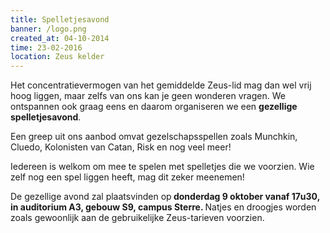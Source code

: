 ```yaml
---
title: Spelletjesavond
banner: /logo.png
created_at: 04-10-2014
time: 23-02-2016
location: Zeus kelder
---
```


Het concentratievermogen van het gemiddelde Zeus-lid mag dan wel vrij hoog liggen, maar zelfs van ons kan je geen wonderen vragen. We ontspannen ook graag eens en daarom organiseren we een <b>gezellige</b> <b>spelletjesavond</b>.<strong><strong> </strong></strong>

Een greep uit ons aanbod omvat gezelschapsspellen zoals Munchkin, Cluedo, Kolonisten van Catan, Risk en nog veel meer!

Iedereen is welkom om mee te spelen met spelletjes die we voorzien. Wie zelf nog een spel liggen heeft, mag dit zeker meenemen!

De gezellige avond zal plaatsvinden op<strong> <b>donderdag 9 oktober vanaf 17u30</b>, in <b>auditorium A3, gebouw S9, campus Sterre</b>. </strong>Natjes en droogjes worden zoals gewoonlijk aan de gebruikelijke Zeus-tarieven voorzien.
